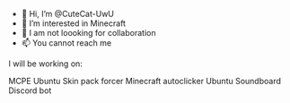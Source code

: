- 👋 Hi, I’m @CuteCat-UwU
- 👀 I’m interested in Minecraft
- 💞️ I am not loooking for collaboration
- 📫 You cannot reach me

<!---
CuteCat-UwU/CuteCat-UwU is a ✨ special ✨ repository because its `README.md` (this file) appears on your GitHub profile.
You can click the Preview link to take a look at your changes.
--->
I will be working on: 

MCPE Ubuntu Skin pack forcer
Minecraft autoclicker
Ubuntu Soundboard
Discord bot

